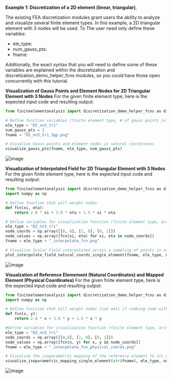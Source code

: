 **Example 1: Discretization of a 2D element (linear, triangular)**,

The existing FEA discretization modules grant users the ability to analyze and visualize several finite element types. In this example, a 2D triangular element with 3 nodes will be used. To The user need only define these variables:

- ele_type: 
- num_gauss_pts:
- fname: 

Additionally, the exact syntax that you will need to define some of these variables are explained within the discretization and discretization_demo_helper_fcns modules, so you could have those open concurrently with this tutorial.

**Visualization of Gauss Points and Element Nodes for 2D Triangular Element with 3 Nodes**
For the given finite element type, here is the expected input code and resulting output:

```python
from finiteelementanalysis import discretization_demo_helper_fcns as di_demo

# Define function variables (finite element type, # of gauss points in specified element type, plot type for specified element type, and desired file name)
ele_type = "D2_nn3_tri"
num_gauss_pts = 3
fname = "D2_nn3_tri_3gp.png"

# Visualize Gauss points and element nodes in natural coordinates
visualize_gauss_pts(fname, ele_type, num_gauss_pts)

```
![image](https://github.com/user-attachments/assets/47c59a26-5171-4994-85ae-675b494831bc)

**Visualization of Interpolated Field for 2D Triangular Element with 3 Nodes**
For the given finite element type, here is the expected input code and resulting output:

```python
from finiteelementanalysis import discretization_demo_helper_fcns as di_demo
import numpy as np

# Define function that will weight nodes
def fcn(xi, eta):
    return 2.0 * xi + 3.0 * eta + 1.5 * xi * eta

# Define variables for visualization function (finite element type, array contain node coordinates (exact coordinates are user defined), value of the field at each node (using previously defined fcn function), and desired file name)
ele_type = "D2_nn3_tri"
node_coords = np.array([[0, 0], [1, 0], [0, 1]])
node_values = np.array([fcn(xi, eta) for xi, eta in node_coords])
fname = ele_type + "_interpolate_fcn.png"

# Visualize Scalar Field interpolated across a sampling of points in natural coordinates
plot_interpolate_field_natural_coords_single_element(fname, ele_type, node_values)
```
![image](https://github.com/user-attachments/assets/3b201a00-85fa-4aa8-85ba-1b7175ab9708)

**Visualzation of Reference Elemement (Natural Coordinates) and Mapped Element (Physical Coordinates)**
For the given finite element type, here is the expected input code and resulting output:

```python
from finiteelementanalysis import discretization_demo_helper_fcns as di_demo
import numpy as np

# Define function that will weight nodes (can omit if combing code with previous step, as fcn is already defined)
def fcn(x, y):
    return 2.0 * x + 3.0 * y + 1.5 * x * y

#Define variables for visualization function (finite element type, array contain node coordinates (exact coordinates are user defined), value of the field at each node (using previously defined fcn function), and desired file name)
ele_type = "D2_nn3_tri"
node_coords = np.array([[0,0], [1, 0], [0, 1]])
node_values = np.array([fcn(x, y) for x, y in node_coords])
fname = ele_type + "_interpolate_fcn_physical_coords.png"

# Visualize the isoparametric mapping of the reference element to its physical shape
visualize_isoparametric_mapping_single_element(str(fname), ele_type, node_coords, node_values)
```

![image](https://github.com/user-attachments/assets/c2279f2f-f033-47fb-a1ed-093841c31417)


